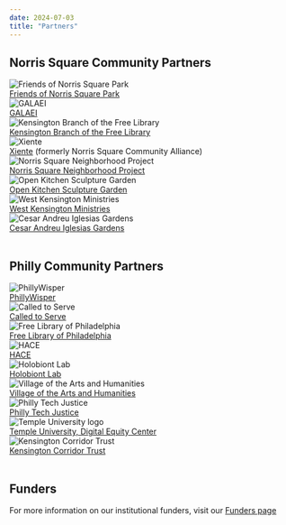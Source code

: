 ```yaml
---
date: 2024-07-03
title: "Partners"
---
```


## Norris Square Community Partners

<div class="partner-section">

<div class="partner-card">
    <img alt="Friends of Norris Square Park" src="/images/partners/fnsp.png"/>
    <div class="partner-desc">
        <a href="https://www.facebook.com/friendsofnorrissquarepark/">Friends of Norris Square Park</a>
    </div>
</div>

<div class="partner-card">
    <img alt="GALAEI" src="/images/partners/galaei.png"/>
    <div class="partner-desc">
        <a href="https://www.galaeiqtbipoc.org/">GALAEI</a>
    </div>
</div>

<div class="partner-card">
    <img alt="Kensington Branch of the Free Library" src="/images/partners/flp.png"/>
    <div class="partner-desc">
        <a href="https://libwww.freelibrary.org/locations/kensington-library">Kensington Branch of the Free Library</a>
    </div>
</div>

<div class="partner-card">
    <img alt="Xiente" src="/images/partners/xiente.png"/>
    <div class="partner-desc">
        <a href="https://www.xiente.org/">Xiente</a> (formerly Norris Square Community Alliance)
    </div>
</div>

<div class="partner-card">
    <img alt="Norris Square Neighborhood Project" src="/images/partners/nsnp.svg"/>
    <div class="partner-desc">
        <a href="https://myneighborhoodproject.org/">Norris Square Neighborhood Project</a>
    </div>
</div>

<div class="partner-card">
    <img alt="Open Kitchen Sculpture Garden" src="/images/partners/oksg.jpg"/>
    <div class="partner-desc">
        <a href="https://www.facebook.com/theopenkitchensculpturegarden">Open Kitchen Sculpture Garden</a>
    </div>
</div>

<div class="partner-card">
    <img alt="West Kensington Ministries" src="/images/partners/wkm.png"/>
    <div class="partner-desc">
        <a href="https://westkensingtonministry.com/">West Kensington Ministries</a>
    </div>
</div>

<div class="partner-card">
    <img alt="Cesar Andreu Iglesias Gardens" src="/images/partners/caig.png"/>
    <div class="partner-desc">
        <a href="https://iglesiasgardens.com/">Cesar Andreu Iglesias Gardens</a>
    </div>
</div>

<!-- insert new Norris Square Community Partner above this line -->

</div>

<br/>

## Philly Community Partners

<div class="partner-section">

<div class="partner-card">
    <img alt="PhillyWisper" src="/images/partners/wisper.png"/>
    <div class="partner-desc">
        <a href="https://phillywisper.net/">PhillyWisper</a>
    </div>
</div>

<div class="partner-card">
    <img alt="Called to Serve" src="/images/partners/cts.png"/>
    <div class="partner-desc">
        <a href="https://calledtoservecdc.org/">Called to Serve</a>
    </div>
</div>

<div class="partner-card">
    <img alt="Free Library of Philadelphia" src="/images/partners/flp.png"/>
    <div class="partner-desc">
        <a href="https://www.freelibrary.org/">Free Library of Philadelphia</a>
    </div>
</div>

<div class="partner-card">
    <img alt="HACE" src="/images/partners/hace.png"/>
    <div class="partner-desc">
        <a href="https://www.hacecdc.org/">HACE</a>
    </div>
</div>

<div class="partner-card">
    <img alt="Holobiont Lab" src="/images/partners/holobiont.png"/>
    <div class="partner-desc">
        <a href="https://holobiontlab.org/">Holobiont Lab</a>
    </div>
</div>

<div class="partner-card">
    <img alt="Village of the Arts and Humanities" src="/images/partners/voah.png"/>
    <div class="partner-desc">
        <a href="http://spaces.villagearts.org/">Village of the Arts and Humanities</a>
    </div>
</div>

<div class="partner-card">
    <img alt="Philly Tech Justice" src="/images/partners/ptj.png"/>
    <div class="partner-desc">
        <a href="https://movementalliance.org/blog/project/philly-tech-justice/">Philly Tech Justice</a>
    </div>
</div>

<div class="partner-card">
    <img alt="Temple University logo" src="/images/partners/temple.svg"/>
    <div class="partner-desc">
        <a href="https://lenfestcenter.temple.edu/Digital-Equality-Center">Temple University, Digital Equity Center</a>
    </div>
</div>

<div class="partner-card">
    <img alt="Kensington Corridor Trust" src="/images/partners/kct.png"/>
    <div class="partner-desc">
        <a href="https://kctphilly.org/">Kensington Corridor Trust</a>
    </div>
</div>

<!-- insert new Philly Community Partner above this line -->

</div>

<br/>

## Funders

For more information on our institutional funders, visit our [Funders page](/funders)
